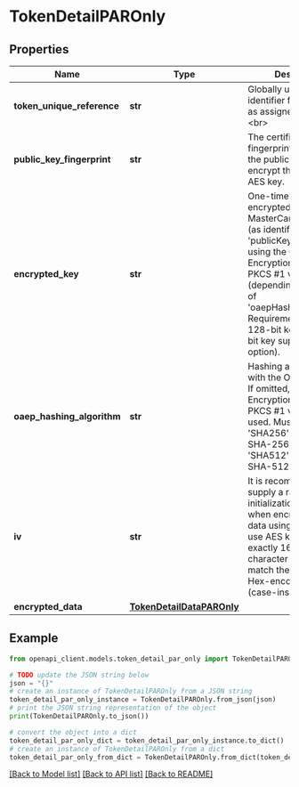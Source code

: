 # TokenDetailPAROnly


## Properties

Name | Type | Description | Notes
------------ | ------------- | ------------- | -------------
**token_unique_reference** | **str** | Globally unique identifier for the Token, as assigned by MDES.&lt;br&gt;  | [optional] 
**public_key_fingerprint** | **str** | The certificate fingerprint identifying the public key used to encrypt the ephemeral AES key.  | [optional] 
**encrypted_key** | **str** | One-time use AES key encrypted by the MasterCard public key (as identified by &#39;publicKeyFingerprint&#39;) using the OAEP or RSA Encryption Standard PKCS #1 v1.5 scheme (depending on the value of &#39;oaepHashingAlgorithm&#39;. Requirement is for a 128-bit key (with 256-bit key supported as an option).  | [optional] 
**oaep_hashing_algorithm** | **str** | Hashing algorithm used with the OAEP scheme. If omitted, then the RSA Encryption Standard PKCS #1 v1.5 will be used. Must be either &#39;SHA256&#39; (Use the SHA-256 algorithm) or &#39;SHA512&#39; (Use the SHA-512 algorithm).  | [optional] 
**iv** | **str** | It is recommended to supply a random initialization vector when encrypting the data using the one-time use AES key. Must be exactly 16 bytes (32 character hex string) to match the block size. Hex-encoded data (case-insensitive).  | [optional] 
**encrypted_data** | [**TokenDetailDataPAROnly**](TokenDetailDataPAROnly.md) |  | [optional] 

## Example

```python
from openapi_client.models.token_detail_par_only import TokenDetailPAROnly

# TODO update the JSON string below
json = "{}"
# create an instance of TokenDetailPAROnly from a JSON string
token_detail_par_only_instance = TokenDetailPAROnly.from_json(json)
# print the JSON string representation of the object
print(TokenDetailPAROnly.to_json())

# convert the object into a dict
token_detail_par_only_dict = token_detail_par_only_instance.to_dict()
# create an instance of TokenDetailPAROnly from a dict
token_detail_par_only_from_dict = TokenDetailPAROnly.from_dict(token_detail_par_only_dict)
```
[[Back to Model list]](../README.md#documentation-for-models) [[Back to API list]](../README.md#documentation-for-api-endpoints) [[Back to README]](../README.md)


